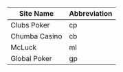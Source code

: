 |Site Name|Abbreviation|
|---------|------------|
|Clubs Poker|cp|
|Chumba Casino|cb|
|McLuck|ml|
|Global Poker|gp|